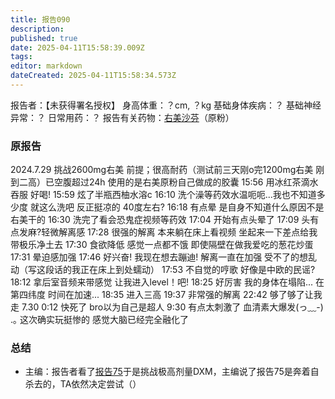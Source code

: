```yaml
---
title: 报告090
description: 
published: true
date: 2025-04-11T15:58:39.009Z
tags: 
editor: markdown
dateCreated: 2025-04-11T15:58:34.573Z
---
```


报告者：【未获得署名授权】
身高体重：？cm, ？kg
基础身体疾病：？
基础神经异常：？
日常用药：？
报告有关药物：[右美沙芬](/DXM/)（原粉）

### 原报告
2024.7.29
挑战2600mg右美 
前提；很高耐药（测试前三天刚o完1200mg右美 刚到二高）已空腹超过24h 使用的是右美原粉自己做成的胶囊
15:56 用冰红茶滴水吞服 好喝!
15:59 炫了半瓶西柚水溶c
16:10 洗个澡等药效水温呃呃...我也不知道多少度 就这么洗吧 反正挺凉的 40度左右?
16:18 有点晕 是自身不知道什么原因不是右美干的
16:30 洗完了看会恐鬼症视频等药效
17:04 开始有点头晕了
17:09 头有点发麻?轻微解离感
17:28 很强的解离 本来躺在床上看视频 坐起来一下差点给我带极乐净土去
17:30 食欲降低 感觉一点都不饿 即使隔壁在做我爱吃的葱花炒蛋
17:31 晕迫感加强
17:46 好兴奋! 我现在想去蹦迪! 解离一直在加强 受不了的想乱动（写这段话的我正在床上到处蠕动）
17:53 不自觉的哼歌 好像是中欧的民谣?
18:12 拿后室音频来带感觉 让我进入level！吧!
18:25 好厉害 我的身体在塌陷... 在第四纬度 时间在加速...
18:35 进入三高
19:37 非常强的解离
22:42 够了够了让我走
7.30 0:12 快死了 bro以为自己是超人
9:30 有点太刺激了 血清素大爆发(っ﹏-) .｡ 这次确实玩挺惨的 感觉大脑已经完全融化了

### 总结
- 主编：报告者看了[报告75](/report/RP075/)于是挑战极高剂量DXM，主编说了报告75是奔着自杀去的，TA依然决定尝试（）
